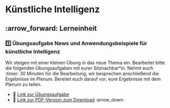 # Künstliche Intelligenz

## :arrow\_forward: Lerneinheit

### :one: Übungsaufgabe News und Anwendungsbeispiele für künstliche Intelligenz

Wir steigen mit einer kleinen Übung in das neue Thema ein. Bearbeitet bitte die folgenden Übungsaufgaben mit eurer Sitznachbar\*in. Nehmt euch :timer: 30 Minuten für die Bearbeitung, wir besprechen anschließend die Ergebnisse im Plenum. Bereitet euch darauf vor, eure Ergebnisse mit dem Plenum zu teilen.

* :link: [Link zur Übungsaufgabe](https://docs.google.com/document/d/1k3\_byhFNpb1Oo-8vmEcnZ8TelmjFp\_-Z5PMBDsHaT-g/preview)
* :link: [Link zur PDF-Version zum Download](https://docs.google.com/document/d/1k3\_byhFNpb1Oo-8vmEcnZ8TelmjFp\_-Z5PMBDsHaT-g/export/pdf) :arrow\_down:&#x20;
